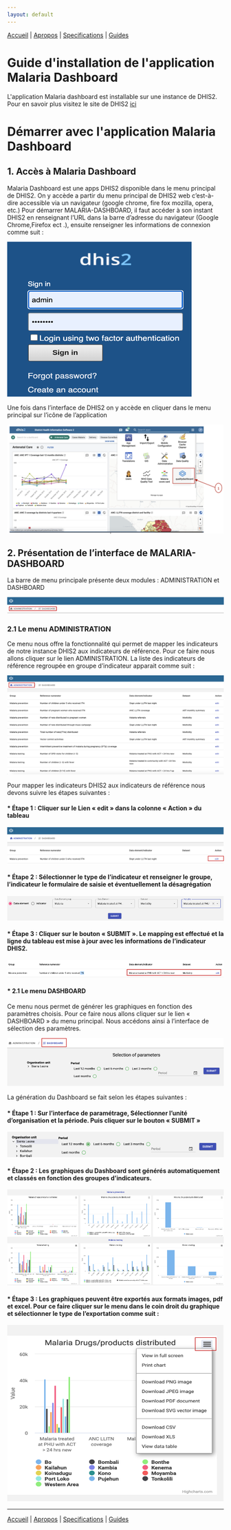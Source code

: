 ```yaml
---
layout: default
---
```

[Accueil](./index.md) | [Apropos](./about.md) | [Specifications](./specs.md) | [Guides](./userguide.md)


# Guide d'installation de l'application Malaria Dashboard
L'application Malaria dashboard est installable sur une instance de DHIS2. Pour en savoir plus visitez le site de DHIS2 [ici](https://docs.dhis2.org/fr/use/user-guides/dhis-core-version-238/maintaining-the-system/installing-applications.html)


# Démarrer avec l'application Malaria Dashboard

## 1.	Accès à Malaria Dashboard

Malaria Dashboard est une apps DHIS2 disponible dans le menu principal de DHIS2. On y accède a partir du menu principal de DHIS2 web c’est-à-dire accessible via un navigateur (google chrome, fire fox mozilla, opera, etc.)
Pour démarrer MALARIA-DASHBOARD, il faut accéder à son instant DHIS2   en renseignant l’URL dans la barre d’adresse du navigateur (Google Chrome,Firefox ect .), ensuite renseigner les informations de connexion comme suit :


![Login screen](./assets/img/picture1.png)


Une fois dans l’interface de DHIS2 on y accède en cliquer dans le menu principal sur l’icône de l’application

![Menu d'apps](./assets/img/picture2.png)

## 2.	Présentation de l’interface de MALARIA-DASHBOARD
La barre de menu principale présente deux modules : ADMINISTRATION et DASHBOARD

![Menu Administration](./assets/img/picture3.png)

### 2.1 Le menu ADMINISTRATION 
Ce menu nous offre la fonctionnalité qui permet de mapper les indicateurs de notre instance DHIS2 aux indicateurs de référence.
Pour ce faire nous allons cliquer sur le lien ADMINISTRATION. La liste des indicateurs de référence regroupée en groupe d’indicateur apparait comme suit :

![Menu Administration](./assets/img/picture4.png)


Pour mapper les indicateurs DHIS2 aux indicateurs de référence nous devons suivre les étapes suivantes :
#### * Étape 1 :  Cliquer sur le Lien « edit » dans la colonne « Action » du tableau

![Menu Administration](./assets/img/picture5.png)


#### * Étape 2 : Sélectionner le type de l’indicateur et renseigner le groupe, l’indicateur le formulaire de saisie et éventuellement la désagrégation

![Menu Administration](./assets/img/picture6.png)

#### * Étape 3 : Cliquer sur le bouton « SUBMIT ». Le mapping est effectué et la ligne du tableau est mise à jour avec les informations de l’indicateur DHIS2.

![Menu Administration](./assets/img/picture7.png)

#### * 2.1 Le menu DASHBOARD 
Ce menu nous permet de générer les graphiques en fonction des paramètres choisis.
Pour ce faire nous allons cliquer sur le lien « DASHBOARD » du menu principal. Nous accédons ainsi à l’interface de sélection des paramètres.

![Menu dashboard](./assets/img/picture8.png)

La génération du Dashboard se fait selon les étapes suivantes :


#### * Étape 1 : Sur l’interface de paramétrage, Sélectionner l’unité d’organisation et la période. Puis cliquer sur le bouton « SUBMIT »

![Menu dashboard](./assets/img/picture9.png)

#### * Étape 2 : Les graphiques du Dashboard sont générés automatiquement et classés en fonction des groupes d’indicateurs.

![Menu dashboard](./assets/img/picture10.png)

#### * Étape 3 : Les graphiques peuvent être exportés aux formats images, pdf et excel. Pour ce faire cliquer sur le menu dans le coin droit du graphique et sélectionner le type de l’exportation comme suit : 


![Menu dashboard](./assets/img/picture11.png)



* * *


[Accueil](./index.md) | [Apropos](./about.md) | [Specifications](./specs.md) | [Guides](./userguide.md)